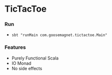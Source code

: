 # TicTacToe

### Run
- `sbt "runMain com.goosemagnet.tictactoe.Main"`

### Features
- Purely Functional Scala
- IO Monad
- No side effects